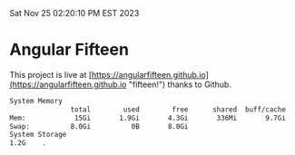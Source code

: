 Sat Nov 25 02:20:10 PM EST 2023

# Angular Fifteen


This project is live at [https://angularfifteen.github.io](https://angularfifteen.github.io "fifteen!") thanks to Github.

```bash
System Memory
               total        used        free      shared  buff/cache   available
Mem:            15Gi       1.9Gi       4.3Gi       336Mi       9.7Gi        13Gi
Swap:          8.0Gi          0B       8.0Gi
System Storage
1.2G	.
